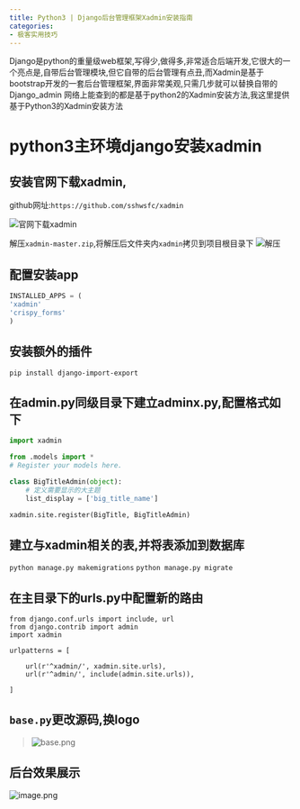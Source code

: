 ```yaml
---
title: Python3 | Django后台管理框架Xadmin安装指南
categories:
- 极客实用技巧
---
```






Django是python的重量级web框架,写得少,做得多,非常适合后端开发,它很大的一个亮点是,自带后台管理模块,但它自带的后台管理有点丑,而Xadmin是基于bootstrap开发的一套后台管理框架,界面非常美观,只需几步就可以替换自带的Django_admin
网络上能查到的都是基于python2的Xadmin安装方法,我这里提供基于Python3的Xadmin安装方法



# python3主环境django安装xadmin
## 安装官网下载xadmin,

github网址:`https://github.com/sshwsfc/xadmin`

![官网下载xadmin](https://cdn.fangyuanxiaozhan.com/assets/1694240547112aW3p2a7A.png)

解压`xadmin-master.zip`,将解压后文件夹内`xadmin`拷贝到项目根目录下
![解压](https://cdn.fangyuanxiaozhan.com/assets/1694240551354E4nJ3hXB.png)



## 配置安装app

```python
INSTALLED_APPS = (
'xadmin'
'crispy_forms'
)
```

## 安装额外的插件

`pip install django-import-export`

## 在admin.py同级目录下建立adminx.py,配置格式如下
```python
import xadmin

from .models import *
# Register your models here.

class BigTitleAdmin(object):
    # 定义需要显示的大主题
    list_display = ['big_title_name']

xadmin.site.register(BigTitle, BigTitleAdmin)
```

## 建立与xadmin相关的表,并将表添加到数据库

`python manage.py makemigrations`
`python manage.py migrate`

## 在主目录下的urls.py中配置新的路由

```
from django.conf.urls import include, url
from django.contrib import admin
import xadmin

urlpatterns = [

    url(r'^xadmin/', xadmin.site.urls),
    url(r'^admin/', include(admin.site.urls)),

]
```

## `base.py`更改源码,换logo

> ![base.png](https://cdn.fangyuanxiaozhan.com/assets/16942405548561C1Hr51A.png)

## 后台效果展示

![image.png](https://cdn.fangyuanxiaozhan.com/assets/169424055617650wGkPi1.png)